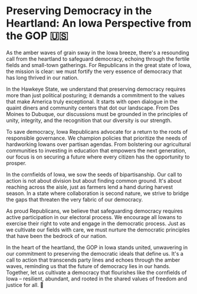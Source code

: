 # Preserving Democracy in the Heartland: An Iowa Perspective from the GOP 🇺🇸

As the amber waves of grain sway in the Iowa breeze, there's a resounding call from the heartland to safeguard democracy, echoing through the fertile fields and small-town gatherings. For Republicans in the great state of Iowa, the mission is clear: we must fortify the very essence of democracy that has long thrived in our nation.

In the Hawkeye State, we understand that preserving democracy requires more than just political posturing; it demands a commitment to the values that make America truly exceptional. It starts with open dialogue in the quaint diners and community centers that dot our landscape. From Des Moines to Dubuque, our discussions must be grounded in the principles of unity, integrity, and the recognition that our diversity is our strength.

To save democracy, Iowa Republicans advocate for a return to the roots of responsible governance. We champion policies that prioritize the needs of hardworking Iowans over partisan agendas. From bolstering our agricultural communities to investing in education that empowers the next generation, our focus is on securing a future where every citizen has the opportunity to prosper.

In the cornfields of Iowa, we sow the seeds of bipartisanship. Our call to action is not about division but about finding common ground. It's about reaching across the aisle, just as farmers lend a hand during harvest season. In a state where collaboration is second nature, we strive to bridge the gaps that threaten the very fabric of our democracy.

As proud Republicans, we believe that safeguarding democracy requires active participation in our electoral process. We encourage all Iowans to exercise their right to vote and engage in the democratic process. Just as we cultivate our fields with care, we must nurture the democratic principles that have been the bedrock of our nation.

In the heart of the heartland, the GOP in Iowa stands united, unwavering in our commitment to preserving the democratic ideals that define us. It's a call to action that transcends party lines and echoes through the amber waves, reminding us that the future of democracy lies in our hands. Together, let us cultivate a democracy that flourishes like the cornfields of Iowa – resilient, abundant, and rooted in the shared values of freedom and justice for all. 🌽
